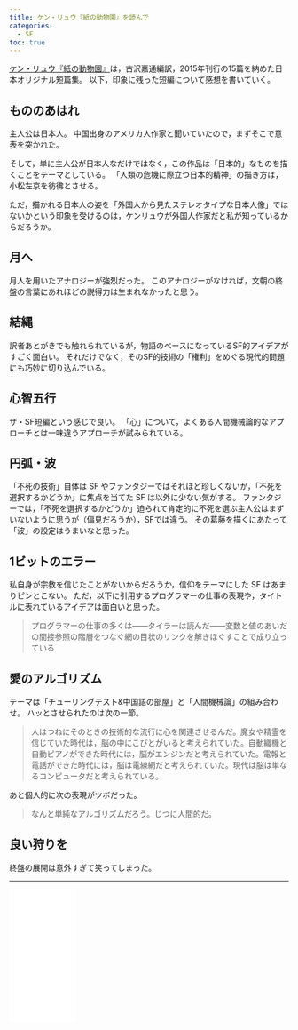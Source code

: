 ```yaml
---
title: ケン・リュウ『紙の動物園』を読んで
categories:
  - SF
toc: true
---
```


[ケン・リュウ『紙の動物園』](https://www.amazon.co.jp/dp/B00YGIKMNW/ref=as_li_ss_tl?ie=UTF8&linkCode=ll1&tag=sankichi92-22&linkId=a0822588d5d0801c179ee2379926a98d)は，古沢嘉通編訳，2015年刊行の15篇を納めた日本オリジナル短篇集。
以下，印象に残った短編について感想を書いていく。

## もののあはれ

主人公は日本人。
中国出身のアメリカ人作家と聞いていたので，まずそこで意表を突かれた。

そして，単に主人公が日本人なだけではなく，この作品は「日本的」なものを描くことをテーマとしている。
「人類の危機に際立つ日本的精神」の描き方は，小松左京を彷彿とさせる。

ただ，描かれる日本人の姿を「外国人から見たステレオタイプな日本人像」ではないかという印象を受けるのは，ケンリュウが外国人作家だと私が知っているからだろうか。

## 月へ

月人を用いたアナロジーが強烈だった。
このアナロジーがなければ，文朝の終盤の言葉にあれほどの説得力は生まれなかったと思う。

## 結縄

訳者あとがきでも触れられているが，物語のベースになっているSF的アイデアがすごく面白い。
それだけでなく，そのSF的技術の「権利」をめぐる現代的問題にも巧妙に切り込んでいる。

## 心智五行

ザ・SF短編という感じで良い。
「心」について，よくある人間機械論的なアプローチとは一味違うアプローチが試みられている。

## 円弧・波

「不死の技術」自体は SF やファンタジーではそれほど珍しくないが，「不死を選択するかどうか」に焦点を当てた SF は以外に少ない気がする。
ファンタジーでは，「不死を選択するかどうか」迫られて肯定的に不死を選ぶ主人公はまずいないように思うが（偏見だろうか），SFでは違う。
その葛藤を描くにあたって「波」の設定はうまいなと思った。

## 1ビットのエラー

私自身が宗教を信じたことがないからだろうか，信仰をテーマにした SF はあまりピンとこない。
ただ，以下に引用するプログラマーの仕事の表現や，タイトルに表れているアイデアは面白いと思った。

> プログラマーの仕事の多くは——タイラーは読んだ——変数と値のあいだの間接参照の階層をつなぐ網の目状のリンクを解きほぐすことで成り立っている

## 愛のアルゴリズム

テーマは「チューリングテスト&中国語の部屋」と「人間機械論」の組み合わせ。
ハッとさせられたのは次の一節。

> 人はつねにそのときの技術的な流行に心を関連させるんだ。魔女や精霊を信じていた時代は，脳の中にこびとがいると考えられていた。自動織機と自動ピアノができた時代には，脳がエンジンだと考えられていた。電報と電話ができた時代には，脳は電線網だと考えられていた。現代は脳は単なるコンピュータだと考えられている。

あと個人的に次の表現がツボだった。

> なんと単純なアルゴリズムだろう。じつに人間的だ。

## 良い狩りを

終盤の展開は意外すぎて笑ってしまった。

---

<iframe style="width:120px;height:240px;" marginwidth="0" marginheight="0" scrolling="no" frameborder="0" src="//rcm-fe.amazon-adsystem.com/e/cm?lt1=_blank&bc1=000000&IS2=1&bg1=FFFFFF&fc1=000000&lc1=0000FF&t=sankichi92-22&o=9&p=8&l=as4&m=amazon&f=ifr&ref=as_ss_li_til&asins=B00YGIKMNW&linkId=db760e8b766ff13ad62a783a265a3a95"></iframe>
